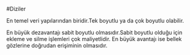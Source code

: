 ﻿#Diziler

En temel veri yapılarından biridir.Tek boyutlu ya da çok boyutlu olabilir.

En büyük dezavantajı sabit boyutlu olmasıdır.Sabit boyutlu olduğu için ekleme ve silme işlemleri çok maliyetlidir.
En büyük avantajı ise bellek gözlerine doğrudan erişiminin olmasıdır.

